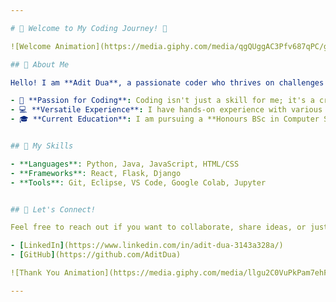 ```yaml
---

# 🌟 Welcome to My Coding Journey! 🌟

![Welcome Animation](https://media.giphy.com/media/qgQUggAC3Pfv687qPC/giphy.gif)

## 👤 About Me

Hello! I am **Adit Dua**, a passionate coder who thrives on challenges and innovation. Here's a glimpse into my world:

- 🎉 **Passion for Coding**: Coding isn't just a skill for me; it's a creative outlet where I bring ideas to life.
- 💻 **Versatile Experience**: I have hands-on experience with various programming languages, including Python, Java, and more.
- 🎓 **Current Education**: I am pursuing a **Honours BSc in Computer Science**, where I deepen my knowledge and hone my skills.


## 🚀 My Skills

- **Languages**: Python, Java, JavaScript, HTML/CSS
- **Frameworks**: React, Flask, Django
- **Tools**: Git, Eclipse, VS Code, Google Colab, Jupyter


## 💬 Let's Connect!

Feel free to reach out if you want to collaborate, share ideas, or just chat about coding!

- [LinkedIn](https://www.linkedin.com/in/adit-dua-3143a328a/)
- [GitHub](https://github.com/AditDua)

![Thank You Animation](https://media.giphy.com/media/llgu2C0VuPkPam7ehF/giphy.gif)

---
```


